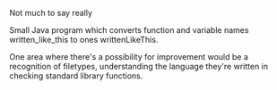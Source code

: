 Not much to say really

Small Java program which converts function and variable names written_like_this to ones writtenLikeThis.

One area where there's a possibility for improvement would be a recognition of filetypes, understanding the language they're written in checking standard library functions.
